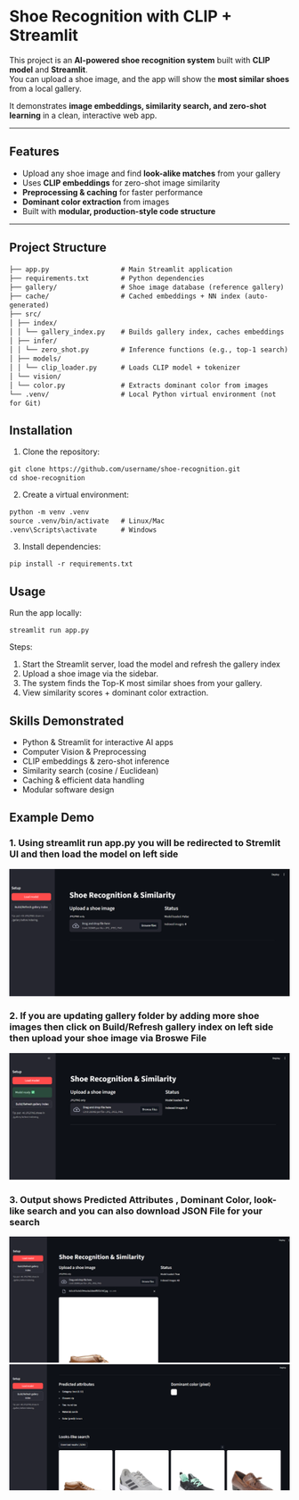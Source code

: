# Shoe Recognition with CLIP + Streamlit

This project is an **AI-powered shoe recognition system** built with **CLIP model** and **Streamlit**.  
You can upload a shoe image, and the app will show the **most similar shoes** from a local gallery.  

It demonstrates **image embeddings, similarity search, and zero-shot learning** in a clean, interactive web app.

---

## Features
- Upload any shoe image and find **look-alike matches** from your gallery  
- Uses **CLIP embeddings** for zero-shot image similarity  
- **Preprocessing & caching** for faster performance  
- **Dominant color extraction** from images  
- Built with **modular, production-style code structure**  

---

## Project Structure
```
├── app.py                  # Main Streamlit application
├── requirements.txt        # Python dependencies
├── gallery/                # Shoe image database (reference gallery)
├── cache/                  # Cached embeddings + NN index (auto-generated)
├── src/
│ ├── index/
│ │ └── gallery_index.py    # Builds gallery index, caches embeddings
│ ├── infer/
│ │ └── zero_shot.py        # Inference functions (e.g., top-1 search)
│ ├── models/
│ │ └── clip_loader.py      # Loads CLIP model + tokenizer
│ └── vision/
│ └── color.py              # Extracts dominant color from images
└── .venv/                  # Local Python virtual environment (not for Git)
```

## Installation

1. Clone the repository:
```
git clone https://github.com/username/shoe-recognition.git
cd shoe-recognition
```
2. Create a virtual environment:
```
python -m venv .venv
source .venv/bin/activate   # Linux/Mac
.venv\Scripts\activate      # Windows
```
3. Install dependencies:
```
pip install -r requirements.txt
```

## Usage

Run the app locally:
```
streamlit run app.py
```
Steps:
1.  Start the Streamlit server, load the model and refresh the gallery index
2.  Upload a shoe image via the sidebar.
3.  The system finds the Top-K most similar shoes from your gallery.
4.  View similarity scores + dominant color extraction.

## Skills Demonstrated

-   Python & Streamlit for interactive AI apps
-   Computer Vision & Preprocessing
-   CLIP embeddings & zero-shot inference
-   Similarity search (cosine / Euclidean)
-   Caching & efficient data handling
-   Modular software design

## Example Demo

### 1.  Using streamlit run app.py you will be redirected to Stremlit UI and then **load the model on left side** 
![Streamlit UI](assests/1.png)

### 2.  If you are updating gallery folder by adding more shoe images then click on **Build/Refresh gallery index on left side** then upload your shoe image via **Broswe File**
![Add your Image for Recognition](assests/2.png)
### 3.  Output shows **Predicted Attributes** , **Dominant Color**, **look-like search** and you can also download **JSON File** for your search
![Output1](assests/3.png)
![Output2](assests/4.png)




